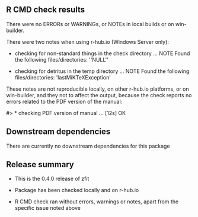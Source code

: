 
## R CMD check results

There were no ERRORs or WARNINGs, or NOTEs in local builds or on win-builder.

There were two notes when using r-hub.io (Windows Server only):

* checking for non-standard things in the check directory ... NOTE
Found the following files/directories:
  ''NULL''

* checking for detritus in the temp directory ... NOTE
Found the following files/directories:
  'lastMiKTeXException'
  
These notes are not reproducible locally, on other r-hub.io platforms, or on win-builder, and they not to affect the output, because the check reports no errors related to the PDF version of the manual:

#> * checking PDF version of manual ... [12s] OK

## Downstream dependencies

There are currently no downstream dependencies for this package


## Release summary

* This is the 0.4.0 release of zfit

* Package has been checked locally and on r-hub.io

* R CMD check ran without errors, warnings or notes, apart from the specific issue noted above
